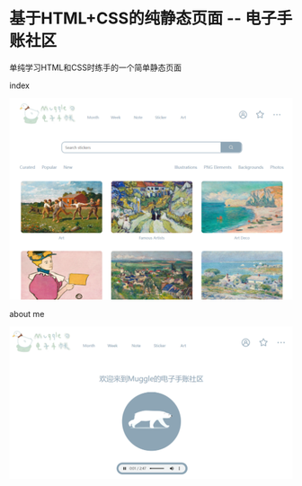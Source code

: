 # 基于HTML+CSS的纯静态页面 -- 电子手账社区

单纯学习HTML和CSS时练手的一个简单静态页面

index

![](image/README/1653711411511.png)

about me

![](image/README/1653711467526.png)
